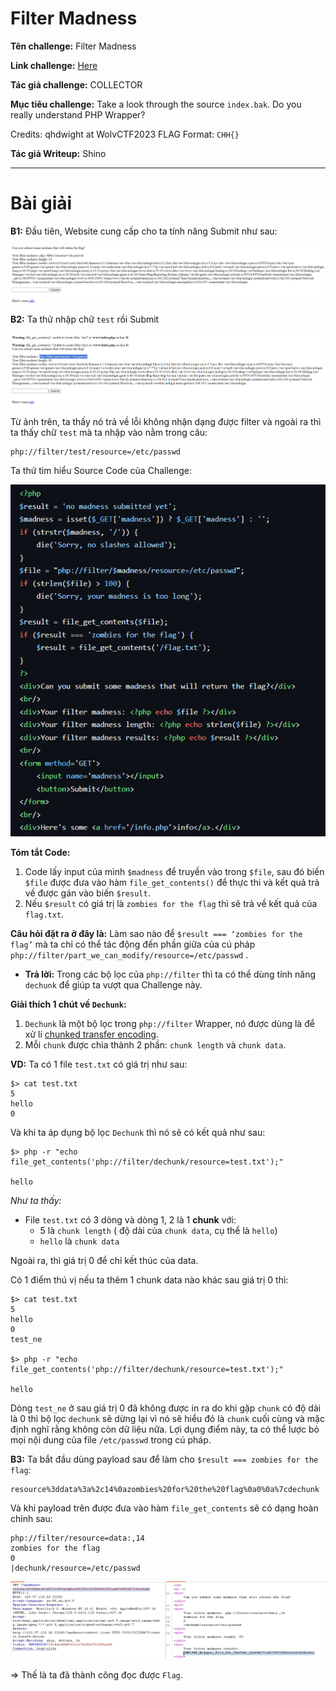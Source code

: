 # Filter Madness

**Tên challenge:** Filter Madness

**Link challenge:** [Here](https://battle.cookiearena.org/challenges/web/filter-madness)

**Tác giả challenge:** COLLECTOR

**Mục tiêu challenge:** Take a look through the source `index.bak`. Do you really understand PHP Wrapper?

Credits: qhdwight at WolvCTF2023
FLAG Format: `CHH{}`

**Tác giả Writeup:** Shino

---

# Bài giải

**B1:** Đầu tiên, Website cung cấp cho ta tính năng Submit như sau:

![alt text](./images/image.png)

**B2:** Ta thử nhập chữ `test` rồi Submit

![alt text](./images/image-1.png)

Từ ảnh trên, ta thấy nó trả về lỗi không nhận dạng được filter và ngoài ra thì ta thấy chữ `test` mà ta nhập vào nằm trong câu:
```
php://filter/test/resource=/etc/passwd
```

Ta thử tìm hiểu Source Code của Challenge:

![alt text](./images/image-2.png)

**Tóm tắt Code:**
1. Code lấy input của mình `$madness` để truyền vào trong `$file`, sau đó biến `$file` được đưa vào hàm `file_get_contents()` để thực thi và kết quả trả về được gán vào biến `$result`.
2. Nếu `$result` có giá trị là `zombies for the flag` thì sẽ trả về kết quả của `flag.txt`.

**Câu hỏi đặt ra ở đây là:** Làm sao nào để `$result === ‘zombies for the flag’` mà ta chỉ có thể tác động đến phần giữa của cú pháp `php://filter/part_we_can_modify/resource=/etc/passwd` .

* **Trả lời:** Trong các bộ lọc của `php://filter` thì ta có thể dùng tính năng `dechunk` để giúp ta vượt qua Challenge này.

**Giải thích 1 chút về `Dechunk`:**
1. `Dechunk` là một bộ lọc trong `php://filter` Wrapper, nó được dùng là để xử lí [chunked transfer encoding](https://en.wikipedia.org/wiki/Chunked_transfer_encoding#Encoded_data).
2. Mỗi `chunk` được chia thành 2 phần: `chunk length` và `chunk data`.

**VD:** Ta có 1 file `test.txt` có giá trị như sau:
```
$> cat test.txt
5
hello
0
```
Và khi ta áp dụng bộ lọc `Dechunk` thì nó sẽ có kết quả như sau:
```
$> php -r "echo file_get_contents('php://filter/dechunk/resource=test.txt');"

hello
```
*Như ta thấy:*
* File `test.txt` có 3 dòng và dòng 1, 2 là 1 **chunk** với:
    * 5 là `chunk length` ( độ dài của `chunk data`, cụ thể là `hello`)
    * `hello` là `chunk data`

Ngoài ra, thì giá trị 0 để chỉ kết thúc của data.

Có 1 điểm thú vị nếu ta thêm 1 chunk data nào khác sau giá trị 0 thì:
```
$> cat test.txt
5
hello
0
test_ne

$> php -r "echo file_get_contents('php://filter/dechunk/resource=test.txt');"

hello
```
Dòng `test_ne` ở sau giá trị 0 đã không được in ra do khi gặp `chunk` có độ dài là 0 thì bộ lọc `dechunk` sẽ dừng lại vì nó sẽ hiểu đó là `chunk` cuối cùng và mặc định nghĩ rằng không còn dữ liệu nữa. Lợi dụng điểm này, ta có thể lược bỏ mọi nội dung của file `/etc/passwd` trong cú pháp.

**B3:** Ta bắt đầu dùng payload sau để làm cho `$result === zombies for the flag`:
```
resource%3ddata%3a%2c14%0azombies%20for%20the%20flag%0a0%0a%7cdechunk
```

Và khi payload trên được đưa vào hàm `file_get_contents` sẽ có dạng hoàn chỉnh sau:
```
php://filter/resource=data:,14
zombies for the flag
0
|dechunk/resource=/etc/passwd
```
![alt text](./images/image-3.png)

=> Thế là ta đã thành công đọc được `Flag`.